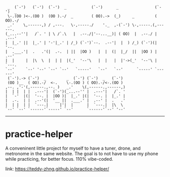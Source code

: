 ```
 _  (`-')   (`-')  (`-')  _           (`-')      _                (`-')  _
 \-.(OO )<-.(OO )  (OO ).-/  _        ( OO).->  (_)     _         ( OO).-/
 _.'    \,------,) / ,---.   \-,-----./    '._  ,-(`-') \-,-----.(,------.
(_...--''|   /`. ' | \ /`.\   |  .--./|'--...__)| ( OO)  |  .--./ |  .---'
|  |_.' ||  |_.' | '-'|_.' | /_) (`-')`--.  .--'|  |  ) /_) (`-')(|  '--. 
|  .___.'|  .   .'(|  .-.  | ||  |OO )   |  |  (|  |_/  ||  |OO ) |  .--' 
|  |     |  |\  \  |  | |  |(_'  '--'\   |  |   |  |'->(_'  '--'\ |  `---.
`--'     `--' '--' `--' `--'   `-----'   `--'   `--'      `-----' `------'
 (`-').-> (`-')  _         _  (`-') (`-')  _   (`-')                      
 (OO )__  ( OO).-/  <-.    \-.(OO ) ( OO).-/<-.(OO )                      
,--. ,'-'(,------.,--. )   _.'    \(,------.,------,)                     
|  | |  | |  .---'|  (`-')(_...--'' |  .---'|   /`. '                     
|  `-'  |(|  '--. |  |OO )|  |_.' |(|  '--. |  |_.' |                     
|  .-.  | |  .--'(|  '__ ||  .___.' |  .--' |  .   .'                     
|  | |  | |  `---.|     |'|  |      |  `---.|  |\  \                      
`--' `--' `------'`-----' `--'      `------'`--' '--'                                 
```
---

# practice-helper
A conveninent little project for myself to have a tuner, drone, and metronome in the same website. The goal is to not have to use my phone while practicing, for better focus. 110% vibe-coded.

link: https://teddy-zhng.github.io/practice-helper/
